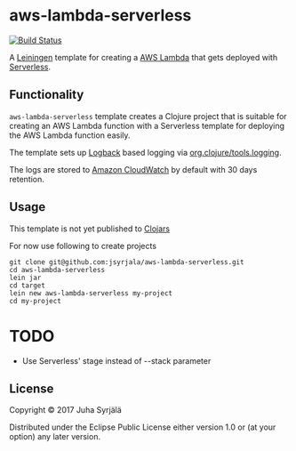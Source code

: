 # aws-lambda-serverless

[![Build Status](https://travis-ci.org/jsyrjala/aws-lambda-serverless.svg?branch=master)](https://travis-ci.org/jsyrjala/aws-lambda-serverless)

A [Leiningen](https://leiningen.org/) template for creating a [AWS Lambda](https://aws.amazon.com/lambda/) 
that gets deployed with [Serverless](https://serverless.com/).

## Functionality 
`aws-lambda-serverless` template creates a Clojure project that is suitable for creating 
an AWS Lambda function with a Serverless template for deploying the AWS Lambda function 
easily. 

The template sets up [Logback](https://logback.qos.ch/) based logging via 
[org.clojure/tools.logging](https://github.com/clojure/tools.logging).

The logs are stored to [Amazon CloudWatch](https://aws.amazon.com/cloudwatch) by 
default with 30 days retention.

## Usage

This template is not yet published to [Clojars](https://clojars.org)

For now use following to create projects

```
git clone git@github.com:jsyrjala/aws-lambda-serverless.git
cd aws-lambda-serverless
lein jar
cd target
lein new aws-lambda-serverless my-project
cd my-project
```

# TODO 
- Use Serverless' stage instead of --stack parameter

## License

Copyright © 2017 Juha Syrjälä

Distributed under the Eclipse Public License either version 1.0 or (at
your option) any later version.
